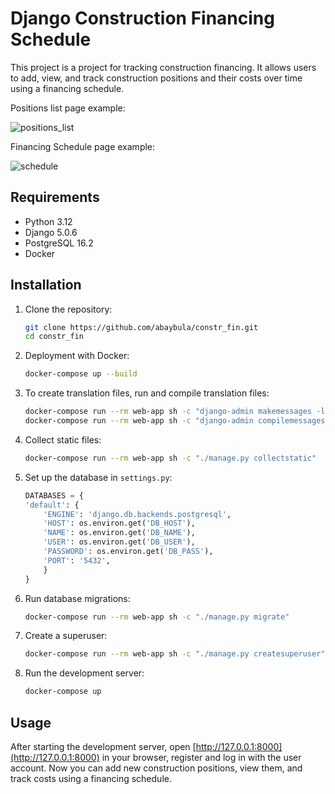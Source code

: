 # Django Construction Financing Schedule

This project is a project for tracking construction financing. It allows users to add, view, and track construction
positions and their costs over time using a financing schedule.

Positions list page example:

![positions_list](https://github.com/abaybula/constr_fin/assets/6695355/97ea17b4-bef9-4928-a3c3-4e79153361fa)

Financing Schedule page example:

![schedule](https://github.com/abaybula/constr_fin/assets/6695355/777f192a-52e2-4058-972c-81331d07c9d7)

## Requirements

- Python 3.12
- Django 5.0.6
- PostgreSQL 16.2
- Docker

## Installation

1. Clone the repository:

    ```bash
    git clone https://github.com/abaybula/constr_fin.git
    cd constr_fin
    ```

2. Deployment with Docker:

    ```bash
    docker-compose up --build
    ```

3. To create translation files, run and compile translation files:

    ```bash
    docker-compose run --rm web-app sh -c "django-admin makemessages -l uk"
    docker-compose run --rm web-app sh -c "django-admin compilemessages"
    ```

4. Collect static files:

    ```bash
    docker-compose run --rm web-app sh -c "./manage.py collectstatic"
    ```

5. Set up the database in `settings.py`:

    ```python
   DATABASES = {
    'default': {
        'ENGINE': 'django.db.backends.postgresql',
        'HOST': os.environ.get('DB_HOST'),
        'NAME': os.environ.get('DB_NAME'),
        'USER': os.environ.get('DB_USER'),
        'PASSWORD': os.environ.get('DB_PASS'),
        'PORT': '5432',
        }
    }
    ```

6. Run database migrations:

    ```bash
    docker-compose run --rm web-app sh -c "./manage.py migrate"
    ```

7. Create a superuser:

    ```bash
    docker-compose run --rm web-app sh -c "./manage.py createsuperuser"
    ```

8. Run the development server:

    ```bash
    docker-compose up
    ```

## Usage

After starting the development server, open [http://127.0.0.1:8000](http://127.0.0.1:8000) in your browser, register and
log in with the user account. Now you can add new construction positions, view them, and track costs using a financing
schedule.
